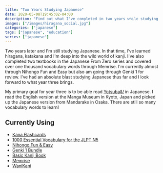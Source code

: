 ```yaml
---
title: "Two Years Studying Japanese"
date: 2020-05-08T19:45:02-04:00
description: "Find out what I've completed in two years while studying Japanese and my goal for year three."
images: ["/images/hiragana_social.jpg"]
categories: ["japanese"]
tags: ["japanese", "education"]
series: ["japanese"]
---
```


Two years later and I'm still studying Japanese. In that time, I've learned hiragana, katakana and I'm deep into the wild world of kanji. I've also completed two textbooks in the Japanese From Zero series and covered over one thousand vocabulary words through Memrise. I'm currently almost through Nihongo Fun and Easy but also am going through Genki 1 for review. I've had an absolute blast studying Japanese thus far and I look forward to what year three brings.

My primary goal for year three is to be able read [Yotsuba&amp;!](https://en.wikipedia.org/wiki/Yotsuba%26!) in Japanese. I read the English version at the Manga Museum in Kyoto, Japan and picked up the Japanese version from Mandarake in Osaka. There are still so many vocabulary words to learn!

## Currently Using

- [Kana Flashcards](https://omgjapan.com/products/kana-flashcards)
- [1000 Essential Vocabulary for the JLPT N5](https://omgjapan.com/products/1000-essential-vocabulary-for-the-jlpt-n5)
- [Nihongo Fun &amp; Easy](https://omgjapan.com/products/nihongo-fun-easy-for-beginners-w-cd)
- [Genki 1 Bundle](https://omgjapan.com/products/genki-1-bundle)
- [Basic Kanji Book](https://omgjapan.com/products/basic-kanji-book-workbook-vol-1)
- [Memrise](https://www.memrise.com/)
- [WaniKani](https://www.wanikani.com/)
